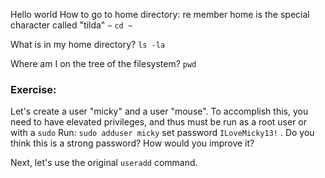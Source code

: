 Hello world
How to go to home directory: re member home is the special character called "tilda" `~`
`cd ~`

What is in my home directory?
`ls -la`

Where am I on the tree of the filesystem? 
`pwd`

### Exercise:
Let's create a user "micky" and a user "mouse". 
To accomplish this, you need to have elevated privileges, and thus must be run as a root user or with a `sudo`
Run: 
`sudo adduser micky` set password `ILoveMicky13!` . Do you think this is a strong password? How would you improve it?

Next, let's use the original `useradd` command.

